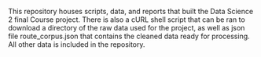 This repository houses scripts, data, and reports that built the Data Science 2 final Course project. There is 
also a cURL shell script that can be ran to download a directory of the raw data used for the project, as well 
as json file route_corpus.json that contains the cleaned data ready for processing. All other data is included 
in the repository.
